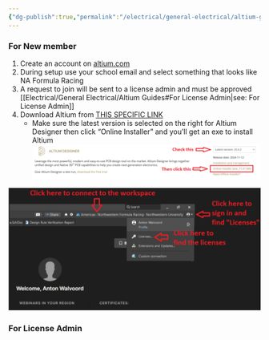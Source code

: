 ```yaml
---
{"dg-publish":true,"permalink":"/electrical/general-electrical/altium-guides/"}
---
```


### For New member
1. Create an account on [altium.com](http://altium.com)
2. During setup use your school email and select something that looks like NA Formula Racing
3. A request to join will be sent to a license admin and must be approved [[Electrical/General Electrical/Altium Guides#For License Admin\|see: For License Admin]]
4. Download Altium from [THIS SPECIFIC LINK](https://www.altium.com/products/downloads) 
	- Make sure the latest version is selected on the right for Altium Designer then click “Online Installer” and you’ll get an exe to install Altium
![step1](https://github.com/antonwalvoord/nfr-megathread/blob/main/src/site/img/altium_onboarding/step1.PNG?raw=true)

![step2](https://github.com/antonwalvoord/nfr-megathread/blob/main/src/site/img/altium_onboarding/step2.PNG?raw=true)



### For License Admin
